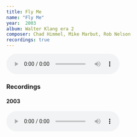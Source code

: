 ```yaml
---
title: Fly Me
name: "Fly Me"
year:  2003
album: Walter Klang era 2
composer: Chad Himmel, Mike Marbut, Rob Nelson
recordings: true
---
```


<audio controls>
  <source src="http://walterklang.com/mp3/2003-07-05/fly/fly.mp3" type="audio/mpeg">
  <a href="http://walterklang.com/mp3/2003-07-05/fly/fly.mp3">fly.mp3</a>
</audio>

<h3>Recordings</h3>

<h4>2003</h4>
<audio controls>
  <source src="http://walterklang.com/mp3/2003-07-05/fly/fly.mp3" type="audio/mpeg">
  <a href="http://walterklang.com/mp3/2003-07-05/fly/fly.mp3">fly.mp3</a>
</audio>
